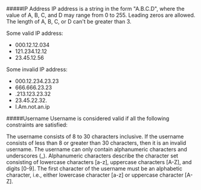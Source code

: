 #####IP Address
IP address is a string in the form "A.B.C.D", where the value of A, B, C, and D may range from 0 to 255. Leading zeros are allowed. The length of A, B, C, or D can't be greater than 3.

Some valid IP address:
* 000.12.12.034
* 121.234.12.12
* 23.45.12.56

Some invalid IP address:
* 000.12.234.23.23
* 666.666.23.23
* .213.123.23.32
* 23.45.22.32.
* I.Am.not.an.ip

#####Username
Username is considered valid if all the following constraints are satisfied:

The username consists of 8 to 30 characters inclusive. If the username consists of less than 8 or greater than 30 characters, then it is an invalid username.
The username can only contain alphanumeric characters and underscores (_). Alphanumeric characters describe the character set consisting of lowercase characters [a-z], uppercase characters [A-Z], and digits [0-9].
The first character of the username must be an alphabetic character, i.e., either lowercase character [a-z] or uppercase character [A-Z].